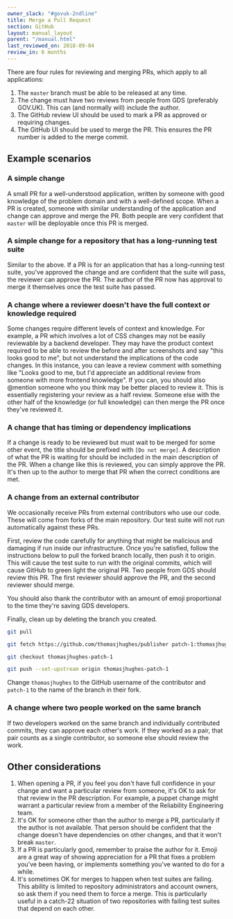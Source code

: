 ```yaml
---
owner_slack: "#govuk-2ndline"
title: Merge a Pull Request
section: GitHub
layout: manual_layout
parent: "/manual.html"
last_reviewed_on: 2018-09-04
review_in: 6 months
---
```


There are four rules for reviewing and merging PRs, which apply to all applications:

1. The `master` branch must be able to be released at any time.
2. The change must have two reviews from people from GDS (preferably GOV.UK). This can (and normally will) include the author.
3. The GitHub review UI should be used to mark a PR as approved or requiring changes.
4. The GitHub UI should be used to merge the PR. This ensures the PR number is added to the merge commit.

## Example scenarios

### A simple change

A small PR for a well-understood application, written by someone with good knowledge of the problem domain and with a well-defined scope. When a PR is created, someone with similar understanding of the application and change can approve and merge the PR. Both people are very confident that `master` will be deployable once this PR is merged.

### A simple change for a repository that has a long-running test suite

Similar to the above. If a PR is for an application that has a long-running test suite, you've approved the change and are confident that the suite will pass, the reviewer can approve the PR. The author of the PR now has approval to merge it themselves once the test suite has passed.

### A change where a reviewer doesn't have the full context or knowledge required

Some changes require different levels of context and knowledge. For example, a PR which involves a lot of CSS changes may not be easily reviewable by a backend developer. They may have the product context required to be able to review the before and after screenshots and say "this looks good to me", but not understand the implications of the code changes. In this instance, you can leave a review comment with something like "Looks good to me, but I'd appreciate an additional review from someone with more frontend knowledge". If you can, you should also \@mention someone who you think may be better placed to review it. This is essentially registering your review as a half review. Someone else with the other half of the knowledge (or full knowledge) can then merge the PR once they've reviewed it.

### A change that has timing or dependency implications

If a change is ready to be reviewed but must wait to be merged for some other event, the title should be prefixed with `[Do not merge]`. A description of what the PR is waiting for should be included in the main description of the PR. When a change like this is reviewed, you can simply approve the PR. It's then up to the author to merge that PR when the correct conditions are met.

### A change from an external contributor

We occasionally receive PRs from external contributors who use our code. These will come from forks of the main repository. Our test suite will not run automatically against these PRs.

First, review the code carefully for anything that might be malicious and damaging if run inside our infrastructure. Once you're satisfied, follow the instructions below to pull the forked branch locally, then push it to origin. This will cause the test suite to run with the original commits, which will cause GitHub to green light the original PR. Two people from GDS should review this PR. The first reviewer should approve the PR, and the second reviewer should merge.

You should also thank the contributor with an amount of emoji proportional to the time they're saving GDS developers.

Finally, clean up by deleting the branch you created.

```bash
git pull

git fetch https://github.com/thomasjhughes/publisher patch-1:thomasjhughes-patch-1

git checkout thomasjhughes-patch-1

git push --set-upstream origin thomasjhughes-patch-1
```

Change `thomasjhughes` to the GitHub username of the contributor and `patch-1` to the name of the branch in their fork.

### A change where two people worked on the same branch

If two developers worked on the same branch and individually contributed commits, they can approve each other's work. If they worked as a pair, that pair counts as a single contributor, so someone else should review the work.

## Other considerations

1. When opening a PR, if you feel you don't have full confidence in your change and want a particular review from someone, it's OK to ask for that review in the PR description. For example, a puppet change might warrant a particular review from a member of the Reliability Engineering team.
2. It's OK for someone other than the author to merge a PR, particularly if the author is not available. That person should be confident that the change doesn't have dependencies on other changes, and that it won't break `master`.
3. If a PR is particularly good, remember to praise the author for it. Emoji are a great way of showing appreciation for a PR that fixes a problem you've been having, or implements something you've wanted to do for a while.
4. It's sometimes OK for merges to happen when test suites are failing. This ability is limited to repository administrators and account owners, so ask them if you need them to force a merge. This is particularly useful in a catch-22 situation of two repositories with failing test suites that depend on each other.
